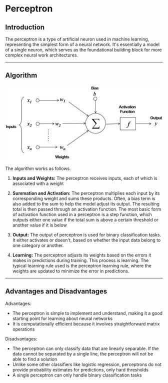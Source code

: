 # Perceptron

## Introduction

The perceptron is a type of artificial neuron used in machine learning, representing the simplest form of a neural network. It's essentially a model of a single neuron, which serves as the foundational building block for more complex neural work architectures.

---

## Algorithm

<p align="center">
    <img src="perceptron.png">
</p>

The algorithm works as follows.

1. **Inputs and Weights:** The perceptron receives inputs, each of which is associated with a weight

2. **Summation and Activation:** The perceptron multiplies each input by its corresponding weight and sums these products. Often, a bias term is also added to the sum to help the model adjust its output. The resulting total is then passed through an activation function. The most basic form of activation function used in a perceptron is a step function, which outputs either one value if the total sum is above a certain threshold or another value if it is below

3. **Output:** The output of perceptron is used for binary classification tasks. It either activates or doesn't, based on whether the input data belong to one category or another.

4. **Learning:** The perceptron adjusts its weights based on the errors it makes in predictions during training. This process is learning. The typical learning rule used is the perceptron learning rule, where the weights are updated to minimize the error in predictions.

---

## Advantages and Disadvantages
Advantages:
- The perceptron is simple to implement and understand, making it a good starting point for learning about neural networks
- It is computationally efficient because it involves straightforward matrix operations

Disadvantages:
- The perceptron can only classify data that are linearly separable. If the data cannot be separated by a single line, the perceptron will not be able to find a solution
- Unlike some other classifiers like logistic regression, perceptrons do not provide probability estimates for predictions, only hard thresholds
- A single perceptron can only handle binary classification tasks
